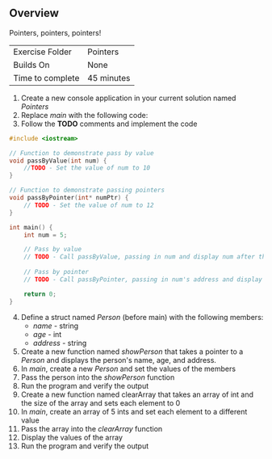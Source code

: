 ## Overview

Pointers, pointers, pointers!

| | |
| --------- | --------------------------- |
| Exercise Folder | Pointers |
| Builds On | None |
| Time to complete | 45 minutes

1. Create a new console application in your current solution named *Pointers*
2. Replace *main* with the following code:
3. Follow the **TODO** comments and implement the code

```cpp
#include <iostream>

// Function to demonstrate pass by value
void passByValue(int num) {
    //TODO - Set the value of num to 10
}

// Function to demonstrate passing pointers
void passByPointer(int* numPtr) {
    // TODO - Set the value of num to 12
}

int main() {
    int num = 5;

    // Pass by value
    // TODO - Call passByValue, passing in num and display num after the call
    
    // Pass by pointer
    // TODO - Call passByPointer, passing in num's address and display num after the call

    return 0;
}

```

4. Define a struct named *Person* (before main) with the following members:
    * *name* - string
    * *age* - int
    * *address* - string
5. Create a new function named *showPerson* that takes a pointer to a *Person* and displays the person's name, age, and address.
1. In *main*, create a new *Person* and set the values of the members
1. Pass the person into the *showPerson* function
1. Run the program and verify the output
1. Create a new function named clearArray that takes an array of int and the size of the array and sets each element to 0
1. In *main*, create an array of 5 ints and set each element to a different value
1. Pass the array into the *clearArray* function
1. Display the values of the array
1. Run the program and verify the output